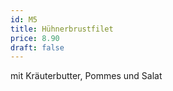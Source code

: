 ```yaml
---
id: M5
title: Hühnerbrustfilet
price: 8.90
draft: false
---
```


mit Kräuterbutter, Pommes und Salat
